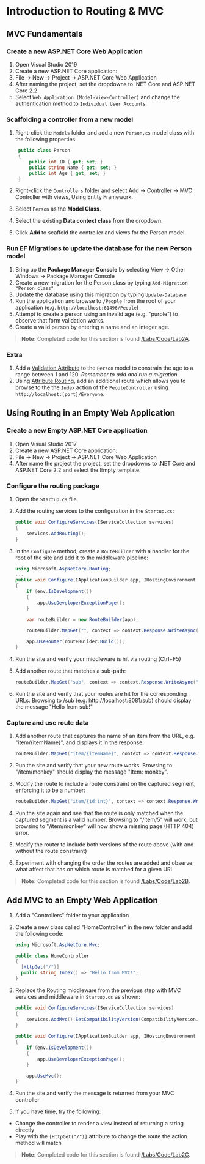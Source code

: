 # Introduction to Routing & MVC

## MVC Fundamentals

### Create a new ASP.NET Core Web Application

1. Open Visual Studio 2019
1. Create a new ASP.NET Core application:
  1. File -> New -> Project -> ASP.NET Core Web Application
  2. After naming the project, set the dropdowns to .NET Core and ASP.NET Core 2.2
  3. Select `Web Application (Model-View-Controller)` and change the authentication method to `Individual User Accounts`.

### Scaffolding a controller from a new model

1. Right-click the `Models` folder and add a new `Person.cs` model class with the following properties:

   ```c#
    public class Person
    {
        public int ID { get; set; }
        public string Name { get; set; }
        public int Age { get; set; }
    }
   ```

2. Right-click the `Controllers` folder and select Add -> Controller -> MVC Controller with views, Using Entity Framework.
3. Select `Person` as the **Model Class**.
4. Select the existing **Data context class** from the dropdown.
5. Click **Add** to scaffold the controller and views for the Person model.

### Run EF Migrations to update the database for the new Person model

1. Bring up the **Package Manager Console** by selecting View -> Other Windows -> Package Manager Console
1. Create a new migration for the Person class by typing `Add-Migration "Person class"`
1. Update the database using this migration by typing `Update-Database`
1. Run the application and browse to `/People` from the root of your application (e.g. `http://localhost:61496/People`)
1. Attempt to create a person using an invalid age (e.g. "purple") to observe that form validation works.
1. Create a valid person by entering a name and an integer age.

> **Note:** Completed code for this section is found [/Labs/Code/Lab2A](/Labs/Code/Lab2A).

### Extra
1. Add a [Validation Attribute](https://docs.microsoft.com/en-us/aspnet/core/mvc/models/validation#validation-attributes) to the `Person` model to constrain the age to a range between 1 and 120. *Remember to add and run a migration.*
1. Using [Attribute Routing](https://docs.microsoft.com/en-us/aspnet/core/mvc/controllers/routing#attribute-routing), add an additional route which allows you to browse to the the `Index` action of the `PeopleController` using `http://localhost:[port]/Everyone`.

## Using Routing in an Empty Web Application

### Create a new Empty ASP.NET Core application

1. Open Visual Studio 2017
1. Create a new ASP.NET Core application:
  1. File -> New -> Project -> ASP.NET Core Web Application
  2. After name the project the project, set the dropdowns to .NET Core and ASP.NET Core 2.2 and select the Empty template.

### Configure the routing package
1. Open the `Startup.cs` file
1. Add the routing services to the configuration in the `Startup.cs`:

   ``` c#
   public void ConfigureServices(IServiceCollection services)
   {
       services.AddRouting();
   }
   ```

1. In the `Configure` method, create a `RouteBuilder` with a handler for the root of the site and add it to the middleware pipeline:
  
   ``` c#
   using Microsoft.AspNetCore.Routing;
   ...
   public void Configure(IApplicationBuilder app, IHostingEnvironment env)
   {
       if (env.IsDevelopment())
       {
           app.UseDeveloperExceptionPage();
       }

       var routeBuilder = new RouteBuilder(app);

       routeBuilder.MapGet("", context => context.Response.WriteAsync("Hello from Routing!"));

       app.UseRouter(routeBuilder.Build());
   }
   ```

1. Run the site and verify your middleware is hit via routing (Ctrl+F5)
1. Add another route that matches a sub-path:
  
   ``` c#
   routeBuilder.MapGet("sub", context => context.Response.WriteAsync("Hello from sub!"));
   ```

1. Run the site and verify that your routes are hit for the corresponding URLs. Browsing to /sub (e.g. http://localhost:8081/sub) should display the message "Hello from sub!"

### Capture and use route data
1. Add another route that captures the name of an item from the URL, e.g. "item/{itemName}", and displays it in the response:
  
   ``` c#
   routeBuilder.MapGet("item/{itemName}", context => context.Response.WriteAsync($"Item: {context.GetRouteValue("itemName")}"));
   ```
1. Run the site and verify that your new route works. Browsing to "/item/monkey" should display the message "Item: monkey".
1. Modify the route to include a route constraint on the captured segment, enforcing it to be a number:
  
   ``` c#
   routeBuilder.MapGet("item/{id:int}", context => context.Response.WriteAsync($"Item ID: {context.GetRouteValue("id")}"));
   ```
1. Run the site again and see that the route is only matched when the captured segment is a valid number. Browsing to "/item/5" will work, but browsing to "/item/monkey" will now show a missing page (HTTP 404) error.
1. Modify the router to include both versions of the route above (with and without the route constraint)
1. Experiment with changing the order the routes are added and observe what affect that has on which route is matched for a given URL

> **Note:** Completed code for this section is found [/Labs/Code/Lab2B](/Labs/Code/Lab2B).

## Add MVC to an Empty Web Application
1. Add a "Controllers" folder to your application
1. Create a new class called "HomeController" in the new folder and add the following code:

    ``` c#
    using Microsoft.AspNetCore.Mvc;
    
    public class HomeController
    {
      [HttpGet("/")]
      public string Index() => "Hello from MVC!";
    }
    ```
1. Replace the Routing middleware from the previous step with MVC services and middleware in `Startup.cs` as shown:

   ``` c#
   public void ConfigureServices(IServiceCollection services)
   {
       services.AddMvc().SetCompatibilityVersion(CompatibilityVersion.Version_2_2);
   }
  
   public void Configure(IApplicationBuilder app, IHostingEnvironment env)
   {
       if (env.IsDevelopment())
       {
           app.UseDeveloperExceptionPage();
       }

       app.UseMvc();
   }
   ```

1. Run the site and verify the message is returned from your MVC controller
1. If you have time, try the following:
  - Change the controller to render a view instead of returning a string directly
  - Play with the `[HttpGet("/")]` attribute to change the route the action method will match

> **Note:** Completed code for this section is found [/Labs/Code/Lab2C](/Labs/Code/Lab2C).

